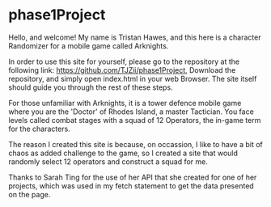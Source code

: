 # phase1Project


Hello, and welcome!  My name is Tristan Hawes, and this here is a character Randomizer for a mobile game called Arknights.

In order to use this site for yourself, please go to the repository at the following link: https://github.com/TJZii/phase1Project, Download the repository, and simply open index.html in your web Browser.  The site itself should guide you through the rest of these steps.

For those unfamiliar with Arknights, it is a tower defence mobile game where you are the 'Doctor' of Rhodes Island, a master Tactician.  You face levels called combat stages with a squad of 12 Operators, the in-game term for the characters.

The reason I created this site is because, on occassion, I like to have a bit of chaos as added challenge to the game, so I created a site that would randomly select 12 operators and construct a squad for me.  

Thanks to Sarah Ting for the use of her API that she created for one of her projects, which was used in my fetch statement to get the data presented on the page.